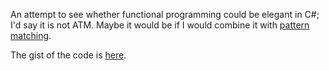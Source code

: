 An attempt to see whether functional programming could be elegant in C#; I'd say it is not ATM. 
Maybe it would be if I would combine it with [pattern matching](https://github.com/ToJans/Matchy/blob/master/Matchy.Specs/99BottlesOfBeer.cs).

The gist of the code is [here](https://github.com/ToJans/HowFar/blob/master/HowFar/DistanceCalculator.cs).
